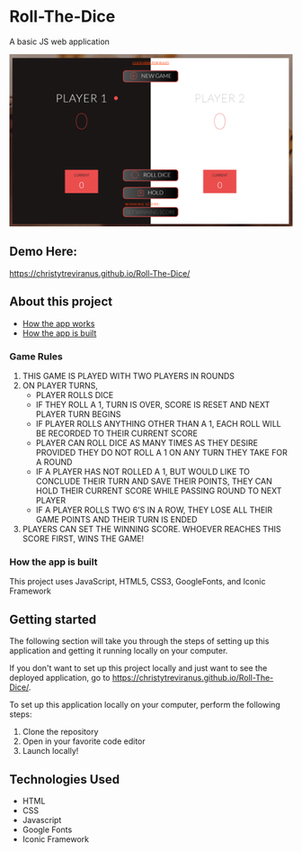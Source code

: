 # Roll-The-Dice
<p>A basic JS web application</p>

![Roll The Dice landing page](https://github.com/christytreviranus/Roll-The-Dice/blob/master/home-image.png)

## Demo Here:
https://christytreviranus.github.io/Roll-The-Dice/

## About this project

  * [How the app works](#game-rules)
  * [How the app is built](#how-the-app-is-built)
 
### <a name="game-rules"></a> Game Rules
1.  THIS GAME IS PLAYED WITH TWO PLAYERS IN ROUNDS
2.  ON PLAYER TURNS,
    * PLAYER ROLLS DICE
    * IF THEY ROLL A 1, TURN IS OVER, SCORE IS RESET AND NEXT PLAYER TURN BEGINS
    * IF PLAYER ROLLS ANYTHING OTHER THAN A 1, EACH ROLL WILL BE RECORDED TO THEIR CURRENT SCORE
    * PLAYER CAN ROLL DICE AS MANY TIMES AS THEY DESIRE PROVIDED THEY DO NOT ROLL A 1 ON ANY TURN THEY TAKE FOR A ROUND
    * IF A PLAYER HAS NOT ROLLED A 1, BUT WOULD LIKE TO CONCLUDE THEIR TURN AND SAVE THEIR POINTS, THEY CAN HOLD THEIR CURRENT SCORE           WHILE PASSING ROUND TO NEXT PLAYER
    * IF A PLAYER ROLLS TWO 6'S IN A ROW, THEY LOSE ALL THEIR GAME POINTS AND THEIR TURN IS ENDED
3.  PLAYERS CAN SET THE WINNING SCORE.  WHOEVER REACHES THIS SCORE FIRST, WINS THE GAME!


### <a name="how-the-app-is-built"></a> How the app is built
This project uses JavaScript, HTML5, CSS3, GoogleFonts, and Iconic Framework

## Getting started
The following section will take you through the steps of setting up this application and getting it running locally on your computer.

If you don't want to set up this project locally and just want to see the deployed application, go to https://christytreviranus.github.io/Roll-The-Dice/.

To set up this application locally on your computer, perform the following steps:
  1. Clone the repository
  2. Open in your favorite code editor
  3. Launch locally!

## Technologies Used
* HTML
* CSS
* Javascript
* Google Fonts
* Iconic Framework
